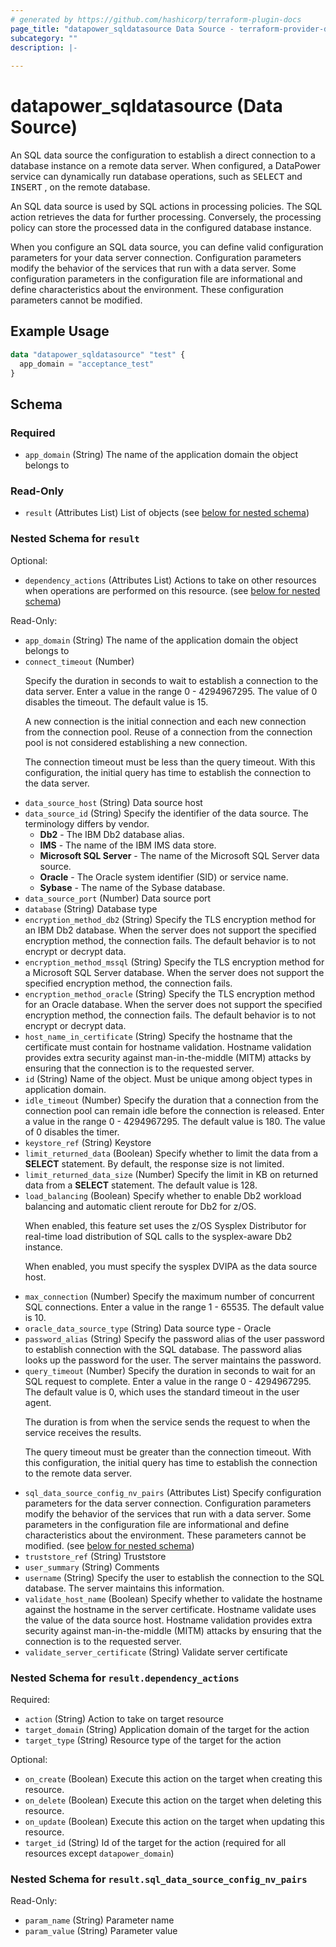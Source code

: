 ```yaml
---
# generated by https://github.com/hashicorp/terraform-plugin-docs
page_title: "datapower_sqldatasource Data Source - terraform-provider-datapower"
subcategory: ""
description: |-
  
---
```


# datapower_sqldatasource (Data Source)

<p>An SQL data source the configuration to establish a direct connection to a database instance on a remote data server. When configured, a DataPower service can dynamically run database operations, such as <tt>SELECT</tt> and <tt>INSERT</tt> , on the remote database.</p><p>An SQL data source is used by SQL actions in processing policies. The SQL action retrieves the data for further processing. Conversely, the processing policy can store the processed data in the configured database instance.</p><p>When you configure an SQL data source, you can define valid configuration parameters for your data server connection. Configuration parameters modify the behavior of the services that run with a data server. Some configuration parameters in the configuration file are informational and define characteristics about the environment. These configuration parameters cannot be modified.</p>

## Example Usage

```terraform
data "datapower_sqldatasource" "test" {
  app_domain = "acceptance_test"
}
```

<!-- schema generated by tfplugindocs -->
## Schema

### Required

- `app_domain` (String) The name of the application domain the object belongs to

### Read-Only

- `result` (Attributes List) List of objects (see [below for nested schema](#nestedatt--result))

<a id="nestedatt--result"></a>
### Nested Schema for `result`

Optional:

- `dependency_actions` (Attributes List) Actions to take on other resources when operations are performed on this resource. (see [below for nested schema](#nestedatt--result--dependency_actions))

Read-Only:

- `app_domain` (String) The name of the application domain the object belongs to
- `connect_timeout` (Number) <p>Specify the duration in seconds to wait to establish a connection to the data server. Enter a value in the range 0 - 4294967295. The value of 0 disables the timeout. The default value is 15.</p><p>A new connection is the initial connection and each new connection from the connection pool. Reuse of a connection from the connection pool is not considered establishing a new connection.</p><p>The connection timeout must be less than the query timeout. With this configuration, the initial query has time to establish the connection to the data server.</p>
- `data_source_host` (String) Data source host
- `data_source_id` (String) Specify the identifier of the data source. The terminology differs by vendor. <ul><li><b>Db2</b> - The IBM Db2 database alias.</li><li><b>IMS</b> - The name of the IBM IMS data store.</li><li><b>Microsoft SQL Server</b> - The name of the Microsoft SQL Server data source.</li><li><b>Oracle</b> - The Oracle system identifier (SID) or service name.</li><li><b>Sybase</b> - The name of the Sybase database.</li></ul>
- `data_source_port` (Number) Data source port
- `database` (String) Database type
- `encryption_method_db2` (String) Specify the TLS encryption method for an IBM Db2 database. When the server does not support the specified encryption method, the connection fails. The default behavior is to not encrypt or decrypt data.
- `encryption_method_mssql` (String) Specify the TLS encryption method for a Microsoft SQL Server database. When the server does not support the specified encryption method, the connection fails.
- `encryption_method_oracle` (String) Specify the TLS encryption method for an Oracle database. When the server does not support the specified encryption method, the connection fails. The default behavior is to not encrypt or decrypt data.
- `host_name_in_certificate` (String) Specify the hostname that the certificate must contain for hostname validation. Hostname validation provides extra security against man-in-the-middle (MITM) attacks by ensuring that the connection is to the requested server.
- `id` (String) Name of the object. Must be unique among object types in application domain.
- `idle_timeout` (Number) Specify the duration that a connection from the connection pool can remain idle before the connection is released. Enter a value in the range 0 - 4294967295. The default value is 180. The value of 0 disables the timer.
- `keystore_ref` (String) Keystore
- `limit_returned_data` (Boolean) Specify whether to limit the data from a <b>SELECT</b> statement. By default, the response size is not limited.
- `limit_returned_data_size` (Number) Specify the limit in KB on returned data from a <b>SELECT</b> statement. The default value is 128.
- `load_balancing` (Boolean) Specify whether to enable Db2 workload balancing and automatic client reroute for Db2 for z/OS. <p>When enabled, this feature set uses the z/OS Sysplex Distributor for real-time load distribution of SQL calls to the sysplex-aware Db2 instance.</p><p>When enabled, you must specify the sysplex DVIPA as the data source host.</p>
- `max_connection` (Number) Specify the maximum number of concurrent SQL connections. Enter a value in the range 1 - 65535. The default value is 10.
- `oracle_data_source_type` (String) Data source type - Oracle
- `password_alias` (String) Specify the password alias of the user password to establish connection with the SQL database. The password alias looks up the password for the user. The server maintains the password.
- `query_timeout` (Number) Specify the duration in seconds to wait for an SQL request to complete. Enter a value in the range 0 - 4294967295. The default value is 0, which uses the standard timeout in the user agent. <p>The duration is from when the service sends the request to when the service receives the results.</p><p>The query timeout must be greater than the connection timeout. With this configuration, the initial query has time to establish the connection to the remote data server.</p>
- `sql_data_source_config_nv_pairs` (Attributes List) Specify configuration parameters for the data server connection. Configuration parameters modify the behavior of the services that run with a data server. Some parameters in the configuration file are informational and define characteristics about the environment. These parameters cannot be modified. (see [below for nested schema](#nestedatt--result--sql_data_source_config_nv_pairs))
- `truststore_ref` (String) Truststore
- `user_summary` (String) Comments
- `username` (String) Specify the user to establish the connection to the SQL database. The server maintains this information.
- `validate_host_name` (Boolean) Specify whether to validate the hostname against the hostname in the server certificate. Hostname validate uses the value of the data source host. Hostname validation provides extra security against man-in-the-middle (MITM) attacks by ensuring that the connection is to the requested server.
- `validate_server_certificate` (String) Validate server certificate

<a id="nestedatt--result--dependency_actions"></a>
### Nested Schema for `result.dependency_actions`

Required:

- `action` (String) Action to take on target resource
- `target_domain` (String) Application domain of the target for the action
- `target_type` (String) Resource type of the target for the action

Optional:

- `on_create` (Boolean) Execute this action on the target when creating this resource.
- `on_delete` (Boolean) Execute this action on the target when deleting this resource.
- `on_update` (Boolean) Execute this action on the target when updating this resource.
- `target_id` (String) Id of the target for the action (required for all resources except `datapower_domain`)


<a id="nestedatt--result--sql_data_source_config_nv_pairs"></a>
### Nested Schema for `result.sql_data_source_config_nv_pairs`

Read-Only:

- `param_name` (String) Parameter name
- `param_value` (String) Parameter value
